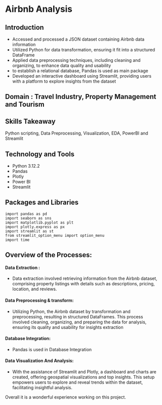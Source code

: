 # Airbnb Analysis

## Introduction

- Accessed and processed a JSON dataset containing Airbnb data information
- Utilized Python for data transformation, ensuring it fit into a structured DataFrame
- Applied data preprocessing techniques, including cleaning and organizing, to enhance data quality and usability
- to establish a relational database, Pandas is used as main package
- Developed an interactive dashboard using Streamlit, providing users with a platform to explore insights from the dataset

## Domain : Travel Industry, Property Management and Tourism 

## Skills Takeaway

Python scripting, Data Preprocessing, Visualization, EDA, PowerBI and Streamlit   

## Technology and Tools
- Python 3.12.2
- Pandas
- Plotly
- Power BI
- Streamlit

## Packages and Libraries
```
import pandas as pd
import seaborn as sns
import matplotlib.pyplot as plt
import plotly.express as px
import streamlit as st
from streamlit_option_menu import option_menu
import time

```
## Overview of the Processes:

####  Data Extraction :
- Data extraction involved retrieving information from the Airbnb dataset, comprising property listings with details such as descriptions, pricing, location, and reviews.

#### Data Preprocessing & transform:
- Utilizing Python, the Airbnb dataset by transformation and preprocessing, resulting in structured DataFrames. This process involved cleaning, organizing, and preparing the data for analysis, ensuring its quality and usability for insights extraction

#### Database Integration:
- Pandas is used in Database Integration

#### Data Visualization And Analysis:
- With the assistance of Streamlit and Plotly, a dashboard and charts are created, offering geospatial visualizations and top insights. This setup empowers users to explore and reveal trends within the dataset, facilitating insightful analysis.

Overall it is a wonderful experience working on this project.
